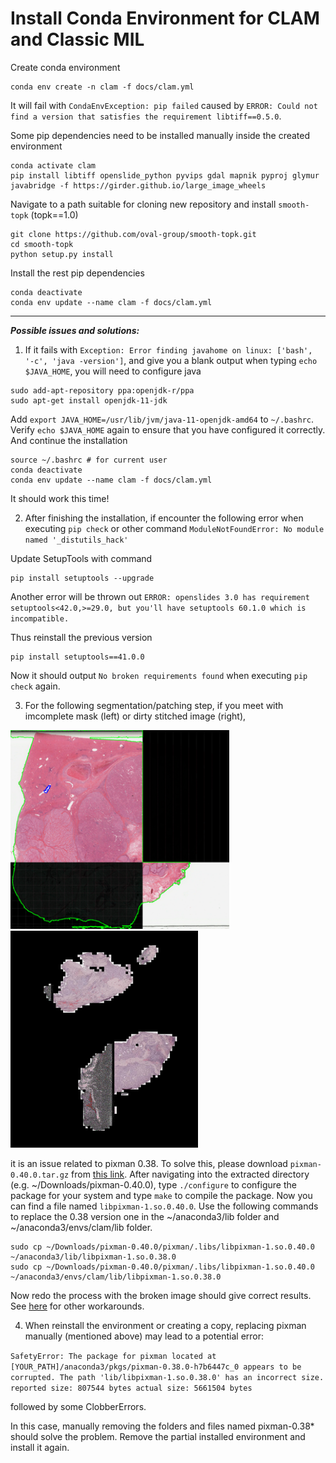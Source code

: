 Install Conda Environment for CLAM and Classic MIL
===========

Create conda environment
```shell
conda env create -n clam -f docs/clam.yml
```
It will fail with `CondaEnvException: pip failed` caused by `ERROR: Could not find a version that satisfies the requirement libtiff==0.5.0`.


Some pip dependencies need to be installed manually inside the created environment
```shell
conda activate clam
pip install libtiff openslide_python pyvips gdal mapnik pyproj glymur javabridge -f https://girder.github.io/large_image_wheels
```


Navigate to a path suitable for cloning new repository and install `smooth-topk` (topk==1.0)
```shell
git clone https://github.com/oval-group/smooth-topk.git
cd smooth-topk
python setup.py install
```


Install the rest pip dependencies
```shell
conda deactivate
conda env update --name clam -f docs/clam.yml
```

***
***Possible issues and solutions:***
1. If it fails with `Exception: Error finding javahome on linux: ['bash', '-c', 'java -version']`, and give you a blank output when typing `echo $JAVA_HOME`, you will need to configure java
```shell
sudo add-apt-repository ppa:openjdk-r/ppa
sudo apt-get install openjdk-11-jdk
```
Add `export JAVA_HOME=/usr/lib/jvm/java-11-openjdk-amd64` to `~/.bashrc`. Verify `echo $JAVA_HOME` again to ensure that you have configured it correctly. And continue the installation
```shell
source ~/.bashrc # for current user
conda deactivate
conda env update --name clam -f docs/clam.yml
```


It should work this time!


2. After finishing the installation, if encounter the following error when executing `pip check` or other command
`ModuleNotFoundError: No module named '_distutils_hack'`

Update SetupTools with command
```shell
pip install setuptools --upgrade
```

Another error will be thrown out
`ERROR: openslides 3.0 has requirement setuptools<42.0,>=29.0, but you'll have setuptools 60.1.0 which is incompatible.`

Thus reinstall the previous version
```shell
pip install setuptools==41.0.0
```

Now it should output `No broken requirements found` when executing `pip check` again.

3. For the following segmentation/patching step, if you meet with imcomplete mask (left) or dirty stitched image (right), 

<img src="../docs/incomplete_mask_AAVV.png" width="350px" align="below" />    <img src="../docs/dirty_stitched_A95S.jpg" width="300px" align="below" />

it is an issue related to pixman 0.38. To solve this, please download `pixman-0.40.0.tar.gz` from [this link](https://www.cairographics.org/releases/). After navigating into the extracted directory (e.g. ~/Downloads/pixman-0.40.0), type `./configure` to configure the package for your system and type `make` to compile the package. Now you can find a file named `libpixman-1.so.0.40.0`. Use the following commands to replace the 0.38 version one in the ~/anaconda3/lib folder and ~/anaconda3/envs/clam/lib folder.
```shell
sudo cp ~/Downloads/pixman-0.40.0/pixman/.libs/libpixman-1.so.0.40.0 ~/anaconda3/lib/libpixman-1.so.0.38.0
sudo cp ~/Downloads/pixman-0.40.0/pixman/.libs/libpixman-1.so.0.40.0 ~/anaconda3/envs/clam/lib/libpixman-1.so.0.38.0
```

Now redo the process with the broken image should give correct results. See [here](https://github.com/mahmoodlab/CLAM/issues/13) for other workarounds.

4. When reinstall the environment or creating a copy, replacing pixman manually (mentioned above) may lead to a potential error:

`
SafetyError: The package for pixman located at [YOUR_PATH]/anaconda3/pkgs/pixman-0.38.0-h7b6447c_0
appears to be corrupted. The path 'lib/libpixman-1.so.0.38.0'
has an incorrect size.
  reported size: 807544 bytes
  actual size: 5661504 bytes
`

followed by some ClobberErrors. 

In this case, manually removing the folders and files named pixman-0.38* should solve the problem. Remove the partial installed environment and install it again.

